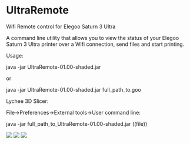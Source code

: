 # UltraRemote
Wifi Remote control for Elegoo Saturn 3 Ultra

A command line utility that allows you to view the status of your Elegoo Saturn 3 Ultra printer over a Wifi connection, send files and start printing.

Usage:

java -jar UltraRemote-01.00-shaded.jar 

or 

java -jar UltraRemote-01.00-shaded.jar full_path_to.goo

Lychee 3D Slicer:

File->Preferences->External tools->User command line:

java -jar full_path_to_UltraRemote-01.00-shaded.jar ((file))

<img src="https://raw.githubusercontent.com/arsi-apli/UltraRemote/master/img/browser.png"></a>
<img src="https://raw.githubusercontent.com/arsi-apli/UltraRemote/master/img/upload.png"></a>
<img src="https://raw.githubusercontent.com/arsi-apli/UltraRemote/master/img/detail.png"></a>



